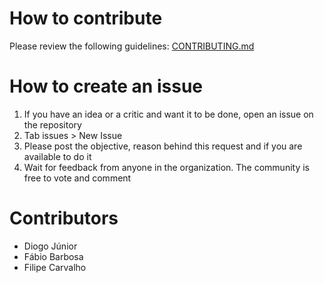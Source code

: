 
# How to contribute

Please review the following guidelines: [CONTRIBUTING.md](CONTRIBUTING.md)

# How to create an issue

1. If you have an idea or a critic and want it to be done, open an issue on the repository 
2. Tab issues > New Issue
3. Please post the objective, reason behind this request and if you are available to do it
4. Wait for feedback from anyone in the organization. The community is free to vote and comment

# Contributors

- Diogo Júnior
- Fábio Barbosa
- Filipe Carvalho
